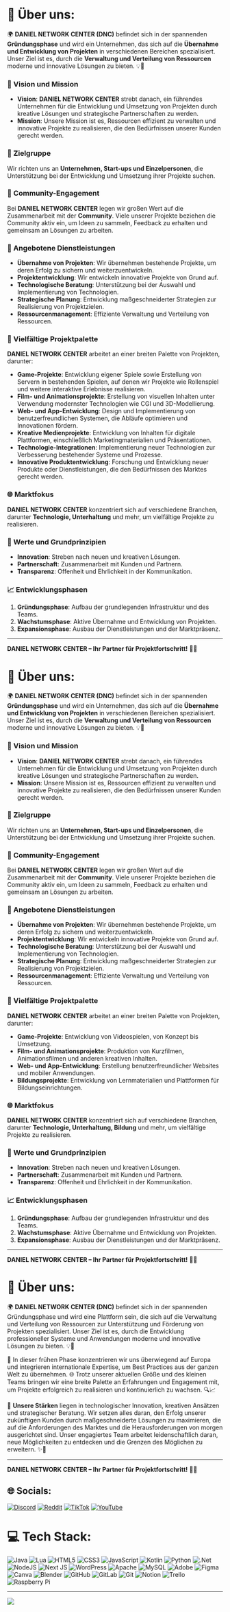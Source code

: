 # 💫 Über uns:

🌍 **DANIEL NETWORK CENTER (DNC)** befindet sich in der spannenden **Gründungsphase** und wird ein Unternehmen, das sich auf die **Übernahme und Entwicklung von Projekten** in verschiedenen Bereichen spezialisiert. Unser Ziel ist es, durch die **Verwaltung und Verteilung von Ressourcen** moderne und innovative Lösungen zu bieten. 💡🚀

### 🌟 Vision und Mission
- **Vision**: **DANIEL NETWORK CENTER** strebt danach, ein führendes Unternehmen für die Entwicklung und Umsetzung von Projekten durch kreative Lösungen und strategische Partnerschaften zu werden.
- **Mission**: Unsere Mission ist es, Ressourcen effizient zu verwalten und innovative Projekte zu realisieren, die den Bedürfnissen unserer Kunden gerecht werden.

### 🎯 Zielgruppe
Wir richten uns an **Unternehmen, Start-ups und Einzelpersonen**, die Unterstützung bei der Entwicklung und Umsetzung ihrer Projekte suchen.

### 🤝 Community-Engagement
Bei **DANIEL NETWORK CENTER** legen wir großen Wert auf die Zusammenarbeit mit der **Community**. Viele unserer Projekte beziehen die Community aktiv ein, um Ideen zu sammeln, Feedback zu erhalten und gemeinsam an Lösungen zu arbeiten.

### 💼 Angebotene Dienstleistungen
- **Übernahme von Projekten**: Wir übernehmen bestehende Projekte, um deren Erfolg zu sichern und weiterzuentwickeln.
- **Projektentwicklung**: Wir entwickeln innovative Projekte von Grund auf.
- **Technologische Beratung**: Unterstützung bei der Auswahl und Implementierung von Technologien.
- **Strategische Planung**: Entwicklung maßgeschneiderter Strategien zur Realisierung von Projektzielen.
- **Ressourcenmanagement**: Effiziente Verwaltung und Verteilung von Ressourcen.

### 🌈 Vielfältige Projektpalette
**DANIEL NETWORK CENTER** arbeitet an einer breiten Palette von Projekten, darunter:
- **Game-Projekte**: Entwicklung eigener Spiele sowie Erstellung von Servern in bestehenden Spielen, auf denen wir Projekte wie Rollenspiel und weitere interaktive Erlebnisse realisieren.
- **Film- und Animationsprojekte**: Erstellung von visuellen Inhalten unter Verwendung modernster Technologien wie CGI und 3D-Modellierung.
- **Web- und App-Entwicklung**: Design und Implementierung von benutzerfreundlichen Systemen, die Abläufe optimieren und Innovationen fördern.
- **Kreative Medienprojekte**: Entwicklung von Inhalten für digitale Plattformen, einschließlich Marketingmaterialien und Präsentationen.
- **Technologie-Integrationen**: Implementierung neuer Technologien zur Verbesserung bestehender Systeme und Prozesse.
- **Innovative Produktentwicklung**: Forschung und Entwicklung neuer Produkte oder Dienstleistungen, die den Bedürfnissen des Marktes gerecht werden.

### 🌐 Marktfokus
**DANIEL NETWORK CENTER** konzentriert sich auf verschiedene Branchen, darunter **Technologie, Unterhaltung** und mehr, um vielfältige Projekte zu realisieren.

### 🔑 Werte und Grundprinzipien
- **Innovation**: Streben nach neuen und kreativen Lösungen.
- **Partnerschaft**: Zusammenarbeit mit Kunden und Partnern.
- **Transparenz**: Offenheit und Ehrlichkeit in der Kommunikation.

### 📈 Entwicklungsphasen
1. **Gründungsphase**: Aufbau der grundlegenden Infrastruktur und des Teams.
2. **Wachstumsphase**: Aktive Übernahme und Entwicklung von Projekten.
3. **Expansionsphase**: Ausbau der Dienstleistungen und der Marktpräsenz.

---

**DANIEL NETWORK CENTER – Ihr Partner für Projektfortschritt!** 🚀🔝




























# 💫 Über uns:

🌍 **DANIEL NETWORK CENTER (DNC)** befindet sich in der spannenden **Gründungsphase** und wird ein Unternehmen, das sich auf die **Übernahme und Entwicklung von Projekten** in verschiedenen Bereichen spezialisiert. Unser Ziel ist es, durch die **Verwaltung und Verteilung von Ressourcen** moderne und innovative Lösungen zu bieten. 💡🚀

### 🌟 Vision und Mission
- **Vision**: **DANIEL NETWORK CENTER** strebt danach, ein führendes Unternehmen für die Entwicklung und Umsetzung von Projekten durch kreative Lösungen und strategische Partnerschaften zu werden.
- **Mission**: Unsere Mission ist es, Ressourcen effizient zu verwalten und innovative Projekte zu realisieren, die den Bedürfnissen unserer Kunden gerecht werden.

### 🎯 Zielgruppe
Wir richten uns an **Unternehmen, Start-ups und Einzelpersonen**, die Unterstützung bei der Entwicklung und Umsetzung ihrer Projekte suchen.

### 🤝 Community-Engagement
Bei **DANIEL NETWORK CENTER** legen wir großen Wert auf die Zusammenarbeit mit der **Community**. Viele unserer Projekte beziehen die Community aktiv ein, um Ideen zu sammeln, Feedback zu erhalten und gemeinsam an Lösungen zu arbeiten.

### 💼 Angebotene Dienstleistungen
- **Übernahme von Projekten**: Wir übernehmen bestehende Projekte, um deren Erfolg zu sichern und weiterzuentwickeln.
- **Projektentwicklung**: Wir entwickeln innovative Projekte von Grund auf.
- **Technologische Beratung**: Unterstützung bei der Auswahl und Implementierung von Technologien.
- **Strategische Planung**: Entwicklung maßgeschneiderter Strategien zur Realisierung von Projektzielen.
- **Ressourcenmanagement**: Effiziente Verwaltung und Verteilung von Ressourcen.

### 🌈 Vielfältige Projektpalette
**DANIEL NETWORK CENTER** arbeitet an einer breiten Palette von Projekten, darunter:
- **Game-Projekte**: Entwicklung von Videospielen, von Konzept bis Umsetzung.
- **Film- und Animationsprojekte**: Produktion von Kurzfilmen, Animationsfilmen und anderen kreativen Inhalten.
- **Web- und App-Entwicklung**: Erstellung benutzerfreundlicher Websites und mobiler Anwendungen.
- **Bildungsprojekte**: Entwicklung von Lernmaterialien und Plattformen für Bildungseinrichtungen.

### 🌐 Marktfokus
**DANIEL NETWORK CENTER** konzentriert sich auf verschiedene Branchen, darunter **Technologie, Unterhaltung, Bildung** und mehr, um vielfältige Projekte zu realisieren.

### 🔑 Werte und Grundprinzipien
- **Innovation**: Streben nach neuen und kreativen Lösungen.
- **Partnerschaft**: Zusammenarbeit mit Kunden und Partnern.
- **Transparenz**: Offenheit und Ehrlichkeit in der Kommunikation.

### 📈 Entwicklungsphasen
1. **Gründungsphase**: Aufbau der grundlegenden Infrastruktur und des Teams.
2. **Wachstumsphase**: Aktive Übernahme und Entwicklung von Projekten.
3. **Expansionsphase**: Ausbau der Dienstleistungen und der Marktpräsenz.

---

**DANIEL NETWORK CENTER – Ihr Partner für Projektfortschritt!** 🚀🔝































# 💫 Über uns:

🌍 **DANIEL NETWORK CENTER (DNC)** befindet sich in der spannenden Gründungsphase und wird eine Plattform sein, die sich auf die Verwaltung und Verteilung von Ressourcen zur Unterstützung und Förderung von Projekten spezialisiert. Unser Ziel ist es, durch die Entwicklung professioneller Systeme und Anwendungen moderne und innovative Lösungen zu bieten. 💡🚀

🔧 In dieser frühen Phase konzentrieren wir uns überwiegend auf Europa und integrieren internationale Expertise, um Best Practices aus der ganzen Welt zu übernehmen. 🌐 Trotz unserer aktuellen Größe und des kleinen Teams bringen wir eine breite Palette an Erfahrungen und Engagement mit, um Projekte erfolgreich zu realisieren und kontinuierlich zu wachsen. 🔍📈

💼 **Unsere Stärken** liegen in technologischer Innovation, kreativen Ansätzen und strategischer Beratung. Wir setzen alles daran, den Erfolg unserer zukünftigen Kunden durch maßgeschneiderte Lösungen zu maximieren, die auf die Anforderungen des Marktes und die Herausforderungen von morgen ausgerichtet sind. Unser engagiertes Team arbeitet leidenschaftlich daran, neue Möglichkeiten zu entdecken und die Grenzen des Möglichen zu erweitern. ✨🌟

---

**DANIEL NETWORK CENTER – Ihr Partner für Projektfortschritt!** 🚀🔝


## 🌐 Socials:
[![Discord](https://img.shields.io/badge/Discord-%237289DA.svg?logo=discord&logoColor=white)](https://discord.gg/https://discord.gg/kVHUUNZrZn) [![Reddit](https://img.shields.io/badge/Reddit-%23FF4500.svg?logo=Reddit&logoColor=white)](https://reddit.com/user/danielnetworkcenter) [![TikTok](https://img.shields.io/badge/TikTok-%23000000.svg?logo=TikTok&logoColor=white)](https://tiktok.com/@daniel.network.center) [![YouTube](https://img.shields.io/badge/YouTube-%23FF0000.svg?logo=YouTube&logoColor=white)](https://youtube.com/@@DANIELNETWORKCENTER) 

# 💻 Tech Stack:
![Java](https://img.shields.io/badge/java-%23ED8B00.svg?style=flat&logo=openjdk&logoColor=white) ![Lua](https://img.shields.io/badge/lua-%232C2D72.svg?style=flat&logo=lua&logoColor=white) ![HTML5](https://img.shields.io/badge/html5-%23E34F26.svg?style=flat&logo=html5&logoColor=white) ![CSS3](https://img.shields.io/badge/css3-%231572B6.svg?style=flat&logo=css3&logoColor=white) ![JavaScript](https://img.shields.io/badge/javascript-%23323330.svg?style=flat&logo=javascript&logoColor=%23F7DF1E) ![Kotlin](https://img.shields.io/badge/kotlin-%237F52FF.svg?style=flat&logo=kotlin&logoColor=white) ![Python](https://img.shields.io/badge/python-3670A0?style=flat&logo=python&logoColor=ffdd54) ![.Net](https://img.shields.io/badge/.NET-5C2D91?style=flat&logo=.net&logoColor=white) ![NodeJS](https://img.shields.io/badge/node.js-6DA55F?style=flat&logo=node.js&logoColor=white) ![Next JS](https://img.shields.io/badge/Next-black?style=flat&logo=next.js&logoColor=white) ![WordPress](https://img.shields.io/badge/WordPress-%23117AC9.svg?style=flat&logo=WordPress&logoColor=white) ![Apache](https://img.shields.io/badge/apache-%23D42029.svg?style=flat&logo=apache&logoColor=white) ![MySQL](https://img.shields.io/badge/mysql-4479A1.svg?style=flat&logo=mysql&logoColor=white) ![Adobe](https://img.shields.io/badge/adobe-%23FF0000.svg?style=flat&logo=adobe&logoColor=white) ![Figma](https://img.shields.io/badge/figma-%23F24E1E.svg?style=flat&logo=figma&logoColor=white) ![Canva](https://img.shields.io/badge/Canva-%2300C4CC.svg?style=flat&logo=Canva&logoColor=white) ![Blender](https://img.shields.io/badge/blender-%23F5792A.svg?style=flat&logo=blender&logoColor=white) ![GitHub](https://img.shields.io/badge/github-%23121011.svg?style=flat&logo=github&logoColor=white) ![GitLab](https://img.shields.io/badge/gitlab-%23181717.svg?style=flat&logo=gitlab&logoColor=white) ![Git](https://img.shields.io/badge/git-%23F05033.svg?style=flat&logo=git&logoColor=white) ![Notion](https://img.shields.io/badge/Notion-%23000000.svg?style=flat&logo=notion&logoColor=white) ![Trello](https://img.shields.io/badge/Trello-%23026AA7.svg?style=flat&logo=Trello&logoColor=white) ![Raspberry Pi](https://img.shields.io/badge/-RaspberryPi-C51A4A?style=flat&logo=Raspberry-Pi)

---
[![](https://visitcount.itsvg.in/api?id=daniel-network-center&icon=0&color=1)](https://visitcount.itsvg.in)

